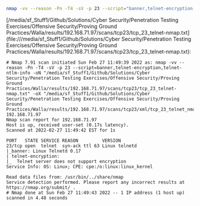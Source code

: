 ```bash
nmap -vv --reason -Pn -T4 -sV -p 23 --script="banner,telnet-encryption,telnet-ntlm-info" -oN "/media/sf_Stuff1/Github/Solutions/Cyber Security/Penetration Testing Exercises/Offensive Security/Proving Ground Practices/Walla/results/192.168.71.97/scans/tcp23/tcp_23_telnet-nmap.txt" -oX "/media/sf_Stuff1/Github/Solutions/Cyber Security/Penetration Testing Exercises/Offensive Security/Proving Ground Practices/Walla/results/192.168.71.97/scans/tcp23/xml/tcp_23_telnet_nmap.xml" 192.168.71.97
```

[/media/sf_Stuff1/Github/Solutions/Cyber Security/Penetration Testing Exercises/Offensive Security/Proving Ground Practices/Walla/results/192.168.71.97/scans/tcp23/tcp_23_telnet-nmap.txt](file:///media/sf_Stuff1/Github/Solutions/Cyber Security/Penetration Testing Exercises/Offensive Security/Proving Ground Practices/Walla/results/192.168.71.97/scans/tcp23/tcp_23_telnet-nmap.txt):

```
# Nmap 7.91 scan initiated Sun Feb 27 11:49:39 2022 as: nmap -vv --reason -Pn -T4 -sV -p 23 --script=banner,telnet-encryption,telnet-ntlm-info -oN "/media/sf_Stuff1/Github/Solutions/Cyber Security/Penetration Testing Exercises/Offensive Security/Proving Ground Practices/Walla/results/192.168.71.97/scans/tcp23/tcp_23_telnet-nmap.txt" -oX "/media/sf_Stuff1/Github/Solutions/Cyber Security/Penetration Testing Exercises/Offensive Security/Proving Ground Practices/Walla/results/192.168.71.97/scans/tcp23/xml/tcp_23_telnet_nmap.xml" 192.168.71.97
Nmap scan report for 192.168.71.97
Host is up, received user-set (0.17s latency).
Scanned at 2022-02-27 11:49:42 EST for 1s

PORT   STATE SERVICE REASON         VERSION
23/tcp open  telnet  syn-ack ttl 63 Linux telnetd
|_banner: Linux Telnetd 0.17
| telnet-encryption: 
|_  Telnet server does not support encryption
Service Info: OS: Linux; CPE: cpe:/o:linux:linux_kernel

Read data files from: /usr/bin/../share/nmap
Service detection performed. Please report any incorrect results at https://nmap.org/submit/ .
# Nmap done at Sun Feb 27 11:49:43 2022 -- 1 IP address (1 host up) scanned in 4.48 seconds

```
